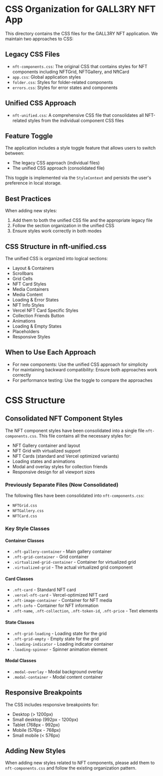# CSS Organization for GALL3RY NFT App

This directory contains the CSS files for the GALL3RY NFT application. We maintain two approaches to CSS:

## Legacy CSS Files
- `nft-components.css`: The original CSS that contains styles for NFT components including NFTGrid, NFTGallery, and NftCard
- `app.css`: Global application styles
- `folder.css`: Styles for folder-related components
- `errors.css`: Styles for error states and components

## Unified CSS Approach
- `nft-unified.css`: A comprehensive CSS file that consolidates all NFT-related styles from the individual component CSS files

## Feature Toggle
The application includes a style toggle feature that allows users to switch between:
- The legacy CSS approach (individual files)
- The unified CSS approach (consolidated file)

This toggle is implemented via the `StyleContext` and persists the user's preference in local storage.

## Best Practices
When adding new styles:
1. Add them to both the unified CSS file and the appropriate legacy file
2. Follow the section organization in the unified CSS
3. Ensure styles work correctly in both modes

## CSS Structure in nft-unified.css
The unified CSS is organized into logical sections:
- Layout & Containers
- Scrollbars
- Grid Cells
- NFT Card Styles
- Media Containers
- Media Content
- Loading & Error States
- NFT Info Styles
- Vercel NFT Card Specific Styles
- Collection Friends Button
- Animations
- Loading & Empty States
- Placeholders
- Responsive Styles

## When to Use Each Approach
- For new components: Use the unified CSS approach for simplicity
- For maintaining backward compatibility: Ensure both approaches work correctly
- For performance testing: Use the toggle to compare the approaches

# CSS Structure

## Consolidated NFT Component Styles

The NFT component styles have been consolidated into a single file `nft-components.css`. This file contains all the necessary styles for:

- NFT Gallery container and layout
- NFT Grid with virtualized support
- NFT Cards (standard and Vercel optimized variants)
- Loading states and animations
- Modal and overlay styles for collection friends
- Responsive design for all viewport sizes

### Previously Separate Files (Now Consolidated)

The following files have been consolidated into `nft-components.css`:
- `NFTGrid.css`
- `NFTGallery.css`
- `NFTCard.css`

### Key Style Classes

#### Container Classes
- `.nft-gallery-container` - Main gallery container
- `.nft-grid-container` - Grid container 
- `.virtualized-grid-container` - Container for virtualized grid
- `.virtualized-grid` - The actual virtualized grid component

#### Card Classes
- `.nft-card` - Standard NFT card
- `.vercel-nft-card` - Vercel-optimized NFT card
- `.nft-image-container` - Container for NFT media
- `.nft-info` - Container for NFT information
- `.nft-name`, `.nft-collection`, `.nft-token-id`, `.nft-price` - Text elements

#### State Classes
- `.nft-grid-loading` - Loading state for the grid
- `.nft-grid-empty` - Empty state for the grid
- `.loading-indicator` - Loading indicator container
- `.loading-spinner` - Spinner animation element

#### Modal Classes
- `.modal-overlay` - Modal background overlay
- `.modal-container` - Modal content container

## Responsive Breakpoints

The CSS includes responsive breakpoints for:
- Desktop (> 1200px)
- Small desktop (992px - 1200px)
- Tablet (768px - 992px)
- Mobile (576px - 768px)
- Small mobile (< 576px)

## Adding New Styles

When adding new styles related to NFT components, please add them to `nft-components.css` and follow the existing organization pattern. 